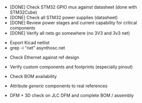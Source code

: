 * [DONE] Check STM32 GPIO mux against datasheet (done with STM32Cube)
* [DONE] Check all STM32 power supplies (datasheet)
* [DONE] Review power stages and current capability for critical components
* [DONE] Verify all nets go somewhere (no 3V3 and 3v3 net)
- Export Kicad netlist
- grep -i "net" asynthosc.net
* Check Ethernet against ref design

* Verify custom components and footprints (especially pinout)

* Check BOM availability
* Attribute _generic_ components to real references
* DFM + 3D check on JLC DFM and complete BOM / assembly

